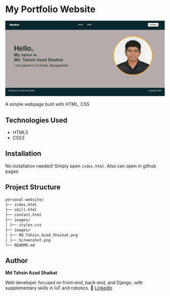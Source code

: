# My Portfolio Website

![App Screenshot](./images/Screenshot.png)

A simple webpage built with HTML, CSS


## Technologies Used

- HTML5
- CSS3

## Installation

No installation needed! Simply open `index.html`. Also can open in github pages


## Project Structure
```
personal-website/
├── index.html 
├── skill.html
├── contact.html
├── images/
│ ├── styles.css
├── images/
│ ├── Md_Tahsin_Azad_Shaikat.png
│ ├── Screenshot.png
└── README.md
```

## Author

**Md Tahsin Azad Shaikat**

Web developer focused on front-end, back-end, and Django, with supplementary skills in IoT and robotics.
🔗 [LinkedIn](https://www.linkedin.com/in/mdtahsinazad020/)
